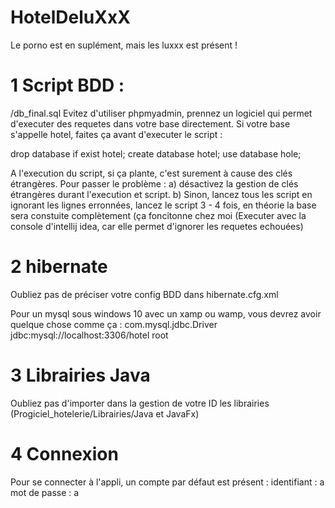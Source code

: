 # HotelDeluXxX
Le porno est en suplément, mais les luxxx est présent !

# 1 Script BDD :
/db_final.sql
 Evitez d'utiliser phpmyadmin, prennez un logiciel qui permet d'executer des requetes dans votre base directement.
 Si votre base s'appelle hotel, faites ça avant d'executer le script :
 
 drop database if exist hotel;
 create database hotel;
 use database hole;
 
 A l'execution du script, si ça plante, c'est surement à cause des clés étrangères.
 Pour passer le problème :
 a) désactivez la gestion de clés étrangères durant l'execution et script.
 b) Sinon, lancez tous les script en ignorant les lignes erronnées, lancez le script 3 - 4 fois, en théorie la base sera constuite complètement 
 (ça foncitonne chez moi (Executer avec la console d'intellij idea, car elle permet d'ignorer les requetes echouées)
 
 # 2 hibernate
 Oubliez pas de préciser votre config BDD dans hibernate.cfg.xml
 
 Pour un mysql sous windows 10 avec un xamp ou wamp, vous devrez avoir quelque chose comme ça :
      <property name="hibernate.connection.driver_class">com.mysql.jdbc.Driver</property>
      <property name="hibernate.connection.url">jdbc:mysql://localhost:3306/hotel</property>
      <property name="hibernate.connection.username">root</property>
      <property name="hibernate.connection.password"></property>
      
  # 3 Librairies Java
  Oubliez pas d'importer dans la gestion de votre ID les librairies (Progiciel_hotelerie/Librairies/Java et JavaFx)
  

  # 4 Connexion
  Pour se connecter à l'appli, un compte par défaut est présent : 
  identifiant   : a
  mot de passe  : a
  
